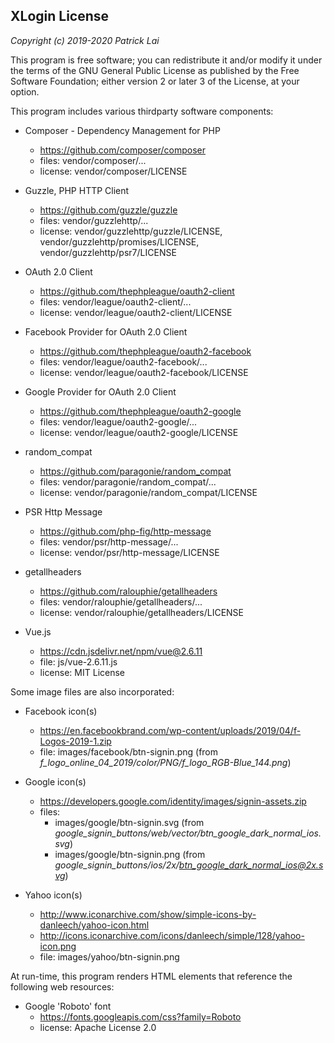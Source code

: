 ## XLogin License ##

*Copyright (c) 2019-2020 Patrick Lai*

This program is free software; you can redistribute it and/or modify
it under the terms of the GNU General Public License as published by
the Free Software Foundation; either version 2 or later 3 of the
License, at your option.

This program includes various thirdparty software components:

* Composer - Dependency Management for PHP
  - https://github.com/composer/composer
  - files: vendor/composer/...
  - license: vendor/composer/LICENSE

* Guzzle, PHP HTTP Client
  - https://github.com/guzzle/guzzle
  - files: vendor/guzzlehttp/...
  - license: vendor/guzzlehttp/guzzle/LICENSE,
    vendor/guzzlehttp/promises/LICENSE, vendor/guzzlehttp/psr7/LICENSE

* OAuth 2.0 Client
  - https://github.com/thephpleague/oauth2-client
  - files: vendor/league/oauth2-client/...
  - license: vendor/league/oauth2-client/LICENSE

* Facebook Provider for OAuth 2.0 Client
  - https://github.com/thephpleague/oauth2-facebook
  - files: vendor/league/oauth2-facebook/...
  - license: vendor/league/oauth2-facebook/LICENSE

* Google Provider for OAuth 2.0 Client
  - https://github.com/thephpleague/oauth2-google
  - files: vendor/league/oauth2-google/...
  - license: vendor/league/oauth2-google/LICENSE

* random_compat
  - https://github.com/paragonie/random_compat
  - files: vendor/paragonie/random_compat/...
  - license: vendor/paragonie/random_compat/LICENSE

* PSR Http Message
  - https://github.com/php-fig/http-message
  - files: vendor/psr/http-message/...
  - license: vendor/psr/http-message/LICENSE

* getallheaders
  - https://github.com/ralouphie/getallheaders
  - files: vendor/ralouphie/getallheaders/...
  - license: vendor/ralouphie/getallheaders/LICENSE

* Vue.js
  - https://cdn.jsdelivr.net/npm/vue@2.6.11
  - file: js/vue-2.6.11.js
  - license: MIT License

Some image files are also incorporated:

* Facebook icon(s)
  - https://en.facebookbrand.com/wp-content/uploads/2019/04/f-Logos-2019-1.zip
  - file: images/facebook/btn-signin.png
    (from *f_logo_online_04_2019/color/PNG/f_logo_RGB-Blue_144.png*)

* Google icon(s)
  - https://developers.google.com/identity/images/signin-assets.zip
  - files:
    - images/google/btn-signin.svg
      (from *google_signin_buttons/web/vector/btn_google_dark_normal_ios.svg*)
    - images/google/btn-signin.png
      (from *google_signin_buttons/ios/2x/btn_google_dark_normal_ios@2x.svg*)

* Yahoo icon(s)
  - http://www.iconarchive.com/show/simple-icons-by-danleech/yahoo-icon.html
  - http://icons.iconarchive.com/icons/danleech/simple/128/yahoo-icon.png
  - file: images/yahoo/btn-signin.png

At run-time, this program renders HTML elements that reference the
following web resources:

* Google 'Roboto' font
  - https://fonts.googleapis.com/css?family=Roboto
  - license: Apache License 2.0
